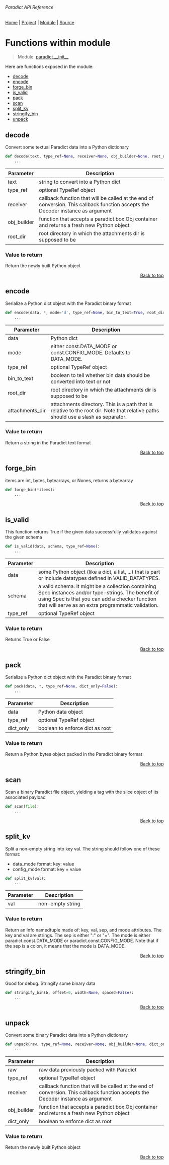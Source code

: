 ###### Paradict API Reference
[Home](/docs/api/README.md) | [Project](/README.md) | [Module](/docs/api/modules/paradict/__init__/README.md) | [Source](/src/paradict/__init__.py)

# Functions within module
> Module: [paradict.\_\_init\_\_](/docs/api/modules/paradict/__init__/README.md)

Here are functions exposed in the module:
- [decode](#decode)
- [encode](#encode)
- [forge\_bin](#forge_bin)
- [is\_valid](#is_valid)
- [pack](#pack)
- [scan](#scan)
- [split\_kv](#split_kv)
- [stringify\_bin](#stringify_bin)
- [unpack](#unpack)

## decode
Convert some textual Paradict data into a Python dictionary

```python
def decode(text, type_ref=None, receiver=None, obj_builder=None, root_dir=None):
    ...
```

| Parameter | Description |
| --- | --- |
| text | string to convert into a Python dict |
| type\_ref | optional TypeRef object |
| receiver | callback function that will be called at the end of conversion. This callback function accepts the Decoder instance as argument |
| obj\_builder | function that accepts a paradict.box.Obj container and returns a fresh new Python object |
| root\_dir | root directory in which the attachments dir is supposed to be |

### Value to return
Return the newly built Python object

<p align="right"><a href="#paradict-api-reference">Back to top</a></p>

## encode
Serialize a Python dict object with the Paradict binary format

```python
def encode(data, *, mode='d', type_ref=None, bin_to_text=True, root_dir=None, attachments_dir='attachments'):
    ...
```

| Parameter | Description |
| --- | --- |
| data | Python dict |
| mode | either const.DATA_MODE or const.CONFIG_MODE. Defaults to DATA_MODE. |
| type\_ref | optional TypeRef object |
| bin\_to\_text | boolean to tell whether bin data should be converted into text or not |
| root\_dir | root directory in which the attachments dir is supposed to be |
| attachments\_dir | attachments directory. This is a path that is relative to the root dir. Note that relative paths should use a slash as separator. |

### Value to return
Return a string in the Paradict text format

<p align="right"><a href="#paradict-api-reference">Back to top</a></p>

## forge\_bin
items are int, bytes, bytearrays, or Nones, returns a bytearray

```python
def forge_bin(*items):
    ...
```

<p align="right"><a href="#paradict-api-reference">Back to top</a></p>

## is\_valid
This function returns True if the given data
successfully validates against the given schema

```python
def is_valid(data, schema, type_ref=None):
    ...
```

| Parameter | Description |
| --- | --- |
| data | some Python object (like a dict, a list, ...) that is part or include datatypes defined in VALID_DATATYPES. |
| schema | a valid schema. It might be a collection containing Spec instances and/or type-strings. The benefit of using Spec is that you can add a checker function that will serve as an extra programmatic validation. |
| type\_ref | optional TypeRef object |

### Value to return
Returns True or False

<p align="right"><a href="#paradict-api-reference">Back to top</a></p>

## pack
Serialize a Python dict object with the Paradict binary format

```python
def pack(data, *, type_ref=None, dict_only=False):
    ...
```

| Parameter | Description |
| --- | --- |
| data | Python data object |
| type\_ref | optional TypeRef object |
| dict\_only | boolean to enforce dict as root |

### Value to return
Return a Python bytes object packed in the Paradict binary format

<p align="right"><a href="#paradict-api-reference">Back to top</a></p>

## scan
Scan a binary Paradict file object, yielding a tag with
the slice object of its associated payload

```python
def scan(file):
    ...
```

<p align="right"><a href="#paradict-api-reference">Back to top</a></p>

## split\_kv
Split a non-empty string into key val.
The string should follow one of these format:
- data_mode format: key: value
- config_mode format: key = value

```python
def split_kv(val):
    ...
```

| Parameter | Description |
| --- | --- |
| val | non-empty string |

### Value to return
Return an Info namedtuple made of: key, val, sep, and mode attributes.
The key and val are strings. The sep is either ":" or "=".
The mode is either paradict.const.DATA_MODE or paradict.const.CONFIG_MODE.
Note that if the sep is a colon, it means that the mode is DATA_MODE.

<p align="right"><a href="#paradict-api-reference">Back to top</a></p>

## stringify\_bin
Good for debug. Stringify some binary data

```python
def stringify_bin(b, offset=0, width=None, spaced=False):
    ...
```

<p align="right"><a href="#paradict-api-reference">Back to top</a></p>

## unpack
Convert some binary Paradict data into a Python dictionary

```python
def unpack(raw, type_ref=None, receiver=None, obj_builder=None, dict_only=False):
    ...
```

| Parameter | Description |
| --- | --- |
| raw | raw data previously packed with Paradict |
| type\_ref | optional TypeRef object |
| receiver | callback function that will be called at the end of conversion. This callback function accepts the Decoder instance as argument |
| obj\_builder | function that accepts a paradict.box.Obj container and returns a fresh new Python object |
| dict\_only | boolean to enforce dict as root |

### Value to return
Return the newly built Python object

<p align="right"><a href="#paradict-api-reference">Back to top</a></p>
